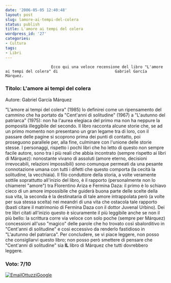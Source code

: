 ```yaml
---
date: '2006-05-05 12:40:48'
layout: post
slug: lamore-ai-tempi-del-colera
status: publish
title: L'amore ai tempi del colera
wordpress_id: '27'
categories:
- Cultura
tags:
- Libri
---
```


                        Ecco qui una veloce recensione del libro "L'amore ai tempi del colera" di                         Gabriel García Márquez.


###                          Titolo: L'amore ai tempi del colera
Autore: Gabriel García Márquez


"L'amore ai tempi del colera" (1985) lo definirei come un ripensamento                         del cammino che ha portato da "Cent'anni di solitudine" (1967) a                         "L'autunno del patriarca" (1975): non ha l'aurea elegiaca del primo ma                         non ha neppure la pomposità illeggibile del secondo.
Il libro racconta alcune storie che, se ad un primo momento non presentano                         un gran legame tra di loro, con il passare delle pagine si scoprono                         prima dei punti di contatto, poi proseguono parallele per, alla fine,                         culminare con l'unione delle storie stesse.                         I personaggi, rispetto i pochi libri che ho letto di questo non sempre                         facile autore, sono tra i più reali che abbia incontrato (sempre rispetto                         ai libri di Márquez): nonostante vivano di assoluti (amore eterno,                         decisioni irrevocabili, relazioni impossibili) sono comunque permeati da una                         pesante connotazione umana con tutti i difetti che questo comporta (la                         cecità la solitudine, la vecchiaia).
Il filo conduttore della storia, a volte veramente sottile soprattutto                         all'inizio del libro, è il rapporto (personalmente non lo chiamerei                         "amore") tra Florentino Ariza e Fermina Daza: il primo è lo schiavo                         cieco di un amore impossibile che guiderà buona parte delle scelte                         della sua vita, la seconda è la destinataria di tale amore intrappolata                         però (a volte per sua stessa scelta) nei meandri di una vita che                         ostacola tale rapporto (basti citare il matrimonio di Fermina Daza con il                         dottor Juvenal Urbino).
Dei tre libri citati all'inizio questo è sicuramente il più                         leggibile anche se non il più bello: la scrittura corre via veloce con                         solo poche (sempre per Márquez) concessioni all'uso "magico" delle                         parole che ho trovato così sbalorditivo in "Cent'anni di solitudine"                         e così eccessivo da renderlo fastidioso in "L'autunno del patriarca".
Per concludere, se vi piace leggere, non posso che consigliarvi questo                         libro; non posso però smettere di pensare che "Cent'anni di solitudine"                         sia **IL** libro di Márquez che tutti dovrebbero leggere.


### Voto: 7/10


[![EmailOttuzziGoogle](http://www.brucalipto.org/wp-content/uploads/2008/02/ottuzzigoogle.png)](mailto:ottuzzi@gmail.com)
